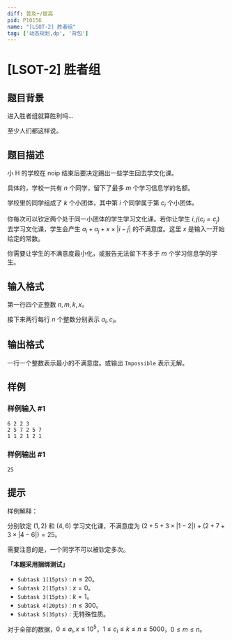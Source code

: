```yaml
---
diff: 普及+/提高
pid: P10156
name: "[LSOT-2] 胜者组"
tag: ['动态规划,dp', '背包']
---
```

# [LSOT-2] 胜者组
## 题目背景

进入胜者组就算胜利吗...

至少人们都这样说。
## 题目描述

小 H 的学校在 noip 结束后要决定踢出一些学生回去学文化课。

具体的，学校一共有 $n$ 个同学，留下了最多 $m$ 个学习信息学的名额。

学校里的同学组成了 $k$ 个小团体，其中第 $i$ 个同学属于第 $c_i$ 个小团体。

你每次可以钦定两个处于同一小团体的学生学习文化课。若你让学生 $i,j(c_i=c_j)$ 去学习文化课，学生会产生 $a_i+a_j+x\times|i-j|$ 的不满意度。这里 $x$ 是输入一开始给定的常数。

你需要让学生的不满意度最小化，或报告无法留下不多于 $m$ 个学习信息学的学生。
## 输入格式

第一行四个正整数 $n,m,k,x$。

接下来两行每行 $n$ 个整数分别表示 $a_i,c_i$。
## 输出格式

一行一个整数表示最小的不满意度。或输出 `Impossible` 表示无解。
## 样例

### 样例输入 #1
```
6 2 2 3
2 5 7 2 5 7
1 1 2 1 2 1
```
### 样例输出 #1
```
25
```
## 提示

样例解释：

分别钦定 $(1,2)$ 和 $(4,6)$ 学习文化课，不满意度为 $(2+5+3\times|1-2|)+(2+7+3\times|4-6|)=25$。

需要注意的是，一个同学不可以被钦定多次。

**「本题采用捆绑测试」**

- $\texttt{Subtask 1(15pts)：}n\le20$。
- $\texttt{Subtask 2(15pts)：}x=0$。
- $\texttt{Subtask 3(15pts)：}k=1$。
- $\texttt{Subtask 4(20pts)：}n\le 300$。
- $\texttt{Subtask 5(35pts)：}$无特殊性质。

对于全部的数据，$0\le a_i,x\le10^5$，$1\le c_i\le k\le n\le 5000$，$0\le m\le n$。

